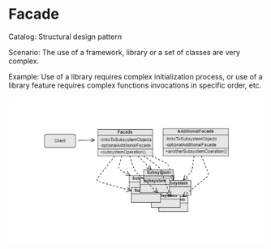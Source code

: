 Facade
===
Catalog: Structural design pattern

Scenario: The use of a framework, library or a set of classes are very complex.

Example: Use of a library requires complex initialization process, or use of a library feature requires complex functions invocations in specific order, etc.

![UML](UML.jpg)
